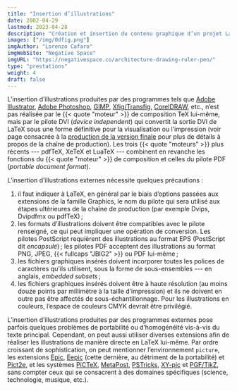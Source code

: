 ```yaml
---
title: "Insertion d’illustrations"
date: 2002-04-29
lastmod: 2023-04-28
description: "Création et insertion du contenu graphique d’un projet LaTeX"
images: ["/img/0dfig.png"]
imgAuthor: "Lorenzo Cafaro"
imgWebSite: "Negative Space"
imgURL: "https://negativespace.co/architecture-drawing-ruler-pen/"
type: "prestations"
weight: 4
draft: false
---
```


L’insertion d’illustrations produites par des programmes tels que
[Adobe Illustrator](https://www.adobe.com/products/illustrator.html
"Page du programme Adobe Illustrator"),
[Adobe Photoshop](https://www.adobe.com/products/photoshop.html
"Page du programme Adobe Photoshop"),
[GIMP](https://www.gimp.org/
"Site du programme libre GIMP"),
[Xfig/Transfig](http://mcj.sourceforge.net/
"Page du programme libre Xfig/Transfig"),
[CorelDRAW](https://www.coreldraw.com/en/product/coreldraw/
"Page du programme CorelDRAW"),&nbsp;etc.,
n’est pas réalisée par le {{< quote "moteur" >}} de composition TeX
lui-même, mais par le pilote DVI (*device independent*) qui convertit la
sortie DVI de LaTeX sous une forme définitive pour la visualisation ou
l’impression (voir page consacrée à la
[production de la version finale](/prestations/production-version-finale/
"Lien vers la page de production de la version finale")
pour plus de détails à propos de la chaîne de production).
Les trois {{< quote "moteurs" >}} plus récents --- pdfTeX, XeTeX et LuaTeX
--- combinent en revanche les fonctions du {{< quote "moteur" >}} de
composition et celles du pilote PDF (*portable document format*).

L’insertion d’illustrations externes nécessite quelques précautions&nbsp;:
1.  il faut indiquer à LaTeX, en général par le biais d’options passées aux
extensions de la famille Graphics, le nom du pilote qui sera utilisé aux
étapes ultérieures de la chaîne de production (par exemple Dvips, Dvipdfmx
ou pdfTeX)&#8239;;
2.  les formats d’illustrations doivent être compatibles avec le pilote
renseigné, ce qui peut impliquer une opération de conversion.
Les pilotes PostScript requièrent des illustrations au format EPS
(PostScript dit *encapsulé*)&#8239;; les pilotes PDF acceptent des
illustrations au format PNG, JPEG, {{< fullcaps "JBIG2" >}} ou PDF
lui-même&#8239;;
3.  les fichiers graphiques insérés doivent incorporer toutes les polices de
caractères qu’ils utilisent, sous la forme de sous-ensembles --- en anglais,
*embedded subsets*&#8239;;
4.  les fichiers graphiques insérés doivent être à haute résolution (au
moins douze points par millimètre à la taille d’impression) et ils ne
doivent en outre pas être affectés de sous-échantillonnage.
Pour les illustrations en couleurs, l’espace de couleurs CMYK devrait être
privilégié.

L’insertion d’illustrations produites par des programmes externes pose
parfois quelques problèmes de portabilité ou d’homogénéité vis-à-vis du
texte principal.
Cependant, on peut aussi utiliser diverses extensions afin de réaliser les
illustrations de manière directe en LaTeX lui-même.
Par ordre croissant de sophistication, on peut mentionner l’environnement
`picture`, les extensions
[Epic](https://ctan.org/pkg/epic
"Page CTAN consacrée à l’extension Epic"),
[Eepic](https://ctan.org/pkg/eepic
"Page CTAN consacrée à l’extension Eepic")
(cette dernière, au détriment de la portabilité) et
[Pict2e](https://ctan.org/pkg/pict2e
"Page CTAN consacrée à l’extension Pict2e"),
et les systèmes
[PiCTeX](https://ctan.org/pkg/pictex
"Page CTAN consacrée au système PiCTeX"),
[MetaPost](https://ctan.org/pkg/metapost
"Page CTAN consacrée au système MetaPost"),
[PSTricks](http://tug.org/PSTricks/main.cgi/
"Site consacré au système PSTricks"),
[XY-pic](https://ctan.org/pkg/xypic
"Page CTAN consacrée au système XY-pic")
et
[PGF/TikZ](https://ctan.org/pkg/pgf
"Page CTAN consacrée au système PGF/TikZ"),
sans compter ceux qui se consacrent à des domaines spécifiques (science,
technologie, musique,&nbsp;etc.).
